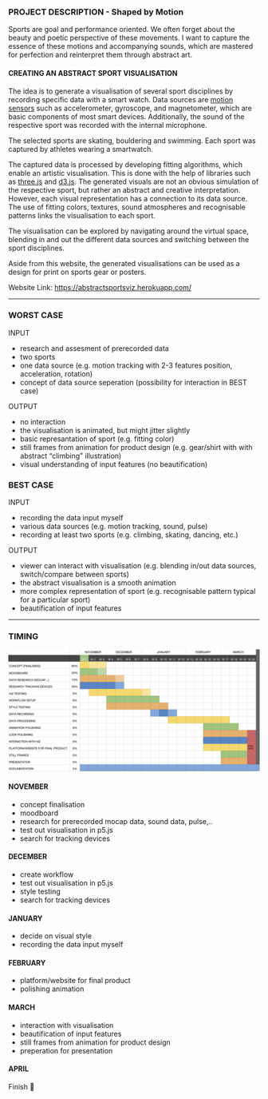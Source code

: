### PROJECT DESCRIPTION - Shaped by Motion

Sports are goal and performance oriented. We often forget about the beauty and poetic perspective of these movements. 
I want to capture the essence of these motions and accompanying sounds, which are mastered for perfection and reinterpret them through abstract art.

#### CREATING AN ABSTRACT SPORT VISUALISATION

The idea is to generate a visualisation of several sport disciplines by recording specific data with a smart watch. Data sources are <a href="https://www.hindawi.com/journals/js/2019/6514520/">motion sensors</a> such as accelerometer, gyroscope, and magnetometer, which are basic components of most smart devices. Additionally, the sound of the respective sport was recorded with the internal microphone.

The selected sports are skating, bouldering and swimming. Each sport was captured by athletes wearing a smartwatch. 

The captured data is processed by developing fitting algorithms, which enable an artistic visualisation. This is done with the help of libraries such as <a href="https://threejs.org/">three.js</a> and <a href="https://d3js.org/">d3.js</a>. The generated visuals are not an obvious simulation of the respective sport, but rather an abstract and creative interpretation. However, each visual representation has a connection to its data source. The use of fitting colors, textures, sound atmospheres and recognisable patterns links the visualisation to each sport.

The visualisation can be explored by navigating around the virtual space, blending in and out the different data sources and switching between the sport disciplines.

Aside from this website, the generated visualisations can be used as a design for print on sports gear or posters.

Website Link:
https://abstractsportsviz.herokuapp.com/

---
### WORST CASE
INPUT
- research and assesment of prerecorded data
- two sports
- one data source (e.g. motion tracking with 2-3 features position, acceleration, rotation)
- concept of data source seperation (possibility for interaction in BEST case)

OUTPUT
- no interaction 
- the visualisation is animated, but might jitter slightly
- basic represantation of sport (e.g. fitting color)
- still frames from animation for product design (e.g. gear/shirt with with abstract “climbing” illustration)
- visual understanding of input features (no beautification)

### BEST CASE
INPUT
- recording the data input myself 
- various data sources (e.g. motion tracking, sound, pulse)
- recording at least two sports (e.g. climbing, skating, dancing, etc.)

OUTPUT
- viewer can interact with visualisation (e.g. blending in/out data sources, switch/compare between sports)
- the abstract visualisation is a smooth animation
- more complex representation of sport (e.g. recognisable pattern typical for a particular sport)
- beautification of input features
---
### TIMING
![](img/Zeitplan.png)

#### NOVEMBER
- concept finalisation
- moodboard
- research for prerecorded mocap data, sound data, pulse,..
- test out visualisation in p5.js
- search for tracking devices

#### DECEMBER
- create workflow
- test out visualisation in p5.js
- style testing
- search for tracking devices

#### JANUARY 
- decide on visual style
- recording the data input myself 

#### FEBRUARY
- platform/website for final product
- polishing animation

#### MARCH
- interaction with visualisation 
- beautification of input features
- still frames from animation for product design
- preperation for presentation

#### APRIL
Finish 🎊
